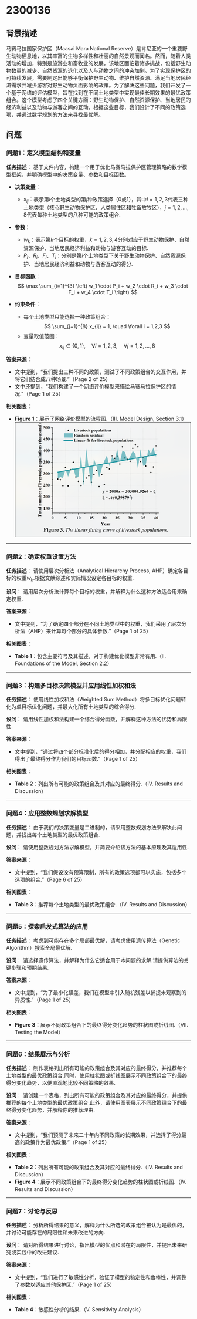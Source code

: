 # 2300136

## 背景描述

马赛马拉国家保护区（Maasai Mara National Reserve）是肯尼亚的一个重要野生动物栖息地，以其丰富的生物多样性和壮丽的自然景观而闻名。然而，随着人类活动的增加，特别是旅游业和畜牧业的发展，该地区面临着诸多挑战，包括野生动物数量的减少、自然资源的退化以及人与动物之间的冲突加剧。为了实现保护区的可持续发展，需要制定出能够平衡保护野生动物、维护自然资源、满足当地居民经济需求并减少游客对野生动物负面影响的政策。为了解决这些问题，我们开发了一个基于网络的评估模型，旨在找到在不同土地类型中实现最佳长期效果的最优政策组合。这个模型考虑了四个关键方面：野生动物保护、自然资源保护、当地居民的经济利益以及动物与游客之间的互动。根据这些目标，我们设计了不同的政策选项，并通过数学规划的方法来寻找最优解。

## 问题

### 问题1：定义模型结构和变量

**任务描述**：
基于文件内容，构建一个用于优化马赛马拉保护区管理策略的数学模型框架，并明确模型中的决策变量、参数和目标函数。

- **决策变量**：
  - $x_{ij}$：表示第$i$个土地类型的第$j$种政策选择（0或1），其中$i = 1,2,3$代表三种土地类型（核心野生动物保护区、人类居住区和牲畜放牧区），$j = 1,2,...,8$代表每种土地类型的八种可能的政策组合.
  
- **参数**：
  - $w_k$：表示第$k$个目标的权重，$k = 1,2,3,4$分别对应于野生动物保护、自然资源保护、当地居民经济利益和动物与游客互动的目标.
  - $P_i$、$R_i$、$F_i$、$T_i$：分别是第$i$个土地类型下关于野生动物保护、自然资源保护、当地居民经济利益和动物与游客互动的得分.

- **目标函数**：
  $$
  \max \sum_{i=1}^{3} \left( w_1 \cdot P_i + w_2 \cdot R_i + w_3 \cdot F_i + w_4 \cdot T_i \right)
  $$

- **约束条件**：
  - 每个土地类型只能选择一种政策组合：
    $$
    \sum_{j=1}^{8} x_{ij} = 1, \quad \forall i = 1,2,3
    $$
  - 变量取值范围：
    $$
    x_{ij} \in \{0, 1\}, \quad \forall i = 1,2,3, \quad \forall j = 1,2,...,8
    $$

**答案来源**：
- 文中提到，“我们提出三种不同的政策，测试了不同政策组合的交互作用，并将它们结合成八种场景.”（Page 2 of 25）
- 文中还提到，“我们构建了一个网络评价模型来描绘马赛马拉保护区的情况.”（Page 1 of 25）

**相关图表**：
- **Figure 1**：展示了网络评价模型的流程图.（III. Model Design, Section 3.1）
![](./Q1/assets/Figure1.png)

---

### 问题2：确定权重设置方法

**任务描述**：
请使用层次分析法（Analytical Hierarchy Process, AHP）确定各目标的权重$w_k$.根据文献综述和实际情况设定各目标的权重.

**设问**：
请用层次分析法计算每个目标的权重，并解释为什么这种方法适合用来确定权重.

**答案来源**：
- 文中提到，“为了确定四个部分在不同土地类型中的权重，我们采用了层次分析法（AHP）来计算每个部分的具体参数.”（Page 1 of 25）

**相关图表**：
- **Table 1**：包含主要符号及其描述，对于构建优化模型非常有用.（II. Foundations of the Model, Section 2.2）

---

### 问题3：构建多目标决策模型并应用线性加权和法

**任务描述**：
使用线性加权和法（Weighted Sum Method）将多目标优化问题转化为单目标优化问题，并最大化所有土地类型的综合得分.

**设问**：
请用线性加权和法构建一个综合得分函数，并解释这种方法的优势和局限性.

**答案来源**：
- 文中提到，“通过将四个部分标准化后的得分相加，并分配相应的权重，我们得出了最终得分作为我们的目标函数.”（Page 1 of 25）

**相关图表**：
- **Table 2**：列出所有可能的政策组合及其对应的最终得分.（IV. Results and Discussion）

---

### 问题4：应用整数规划求解模型

**任务描述**：
由于我们的决策变量是二进制的，请采用整数规划方法来解决此问题，并找出每个土地类型的最优政策组合.

**设问**：
请使用整数规划方法求解模型，并简要介绍该方法的基本原理及其适用性.

**答案来源**：
- 文中提到，“我们假设没有预算限制，所有的政策选项都可以实施，包括多个选项的组合.”（Page 6 of 25）

**相关图表**：
- **Table 3**：推荐每个土地类型的最优政策组合.（IV. Results and Discussion）

---

### 问题5：探索启发式算法的应用

**任务描述**：
考虑到可能存在多个局部最优解，请考虑使用遗传算法（Genetic Algorithm）搜索全局最优解.

**设问**：
请选择遗传算法，并解释为什么它适合用于本问题的求解.请提供算法的关键步骤和预期结果.

**答案来源**：
- 文中提到，“为了最小化误差，我们在模型中引入随机残差以捕捉未观察到的异质性.”（Page 1 of 25）

**相关图表**：
- **Figure 3**：展示不同政策组合下的最终得分变化趋势的柱状图或折线图.（VII. Testing the Model）

---

### 问题6：结果展示与分析

**任务描述**：
制作表格列出所有可能的政策组合及其对应的最终得分，并推荐每个土地类型的最优政策组合.同时，使用柱状图或折线图展示不同政策组合下的最终得分变化趋势，以便直观地比较不同策略的效果.

**设问**：
请创建一个表格，列出所有可能的政策组合及其对应的最终得分，并提供推荐的每个土地类型的最优政策组合.此外，请使用图表展示不同政策组合下的最终得分变化趋势，并解释你的推荐理由.

**答案来源**：
- 文中提到，“我们预测了未来二十年内不同政策的长期效果，并选择了得分最高的政策作为最优政策.”（Page 1 of 25）

**相关图表**：
- **Table 2**：列出所有可能的政策组合及其对应的最终得分.（IV. Results and Discussion）
- **Figure 4**：展示不同政策组合下的最终得分变化趋势的柱状图或折线图.（IV. Results and Discussion）

---

### 问题7：讨论与反思

**任务描述**：
分析所得结果的意义，解释为什么所选的政策组合被认为是最优的，并讨论可能存在的局限性和未来改进的方向.

**设问**：
请对所得结果进行讨论，指出模型的优点和潜在的局限性，并提出未来研究或实践中的改进建议.

**答案来源**：
- 文中提到，“我们进行了敏感性分析，验证了模型的稳定性和鲁棒性，并调整了参数以适应其他保护区.”（Page 1 of 25）

**相关图表**：
- **Table 4**：敏感性分析的结果.（V. Sensitivity Analysis）
